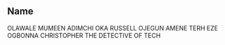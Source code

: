 ## Name

OLAWALE MUMEEN
ADIMCHI OKA
RUSSELL OJEGUN
AMENE TERH
EZE OGBONNA CHRISTOPHER
THE DETECTIVE OF TECH

